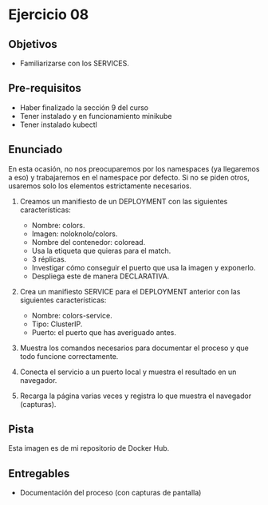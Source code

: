 # Ejercicio 08

## Objetivos 

- Familiarizarse con los SERVICES.

## Pre-requisitos
- Haber finalizado la sección 9 del curso
- Tener instalado y en funcionamiento minikube
- Tener instalado kubectl

## Enunciado
En esta ocasión, no nos preocuparemos por los namespaces (ya llegaremos a eso) y trabajaremos en el namespace por defecto. Si no se piden otros, usaremos solo los elementos estrictamente necesarios.

1. Creamos un manifiesto de un DEPLOYMENT con las siguientes características:
    - Nombre: colors.
    - Imagen: noloknolo/colors.
    - Nombre del contenedor: coloread.
    - Usa la etiqueta que quieras para el match.
    - 3 réplicas.
    - Investigar cómo conseguir el puerto que usa la imagen y exponerlo.
    - Despliega este de manera DECLARATIVA.

2. Crea un manifiesto SERVICE para el DEPLOYMENT anterior con las siguientes características:
    - Nombre: colors-service.
    - Tipo: ClusterIP.
    - Puerto: el puerto que has averiguado antes.

3. Muestra los comandos necesarios para documentar el proceso y que todo funcione correctamente.
4. Conecta el servicio a un puerto local y muestra el resultado en un navegador.
5. Recarga la página varias veces y registra lo que muestra el navegador (capturas).

## Pista
Esta imagen es de mi repositorio de Docker Hub.

## Entregables

- Documentación del proceso (con capturas de pantalla)